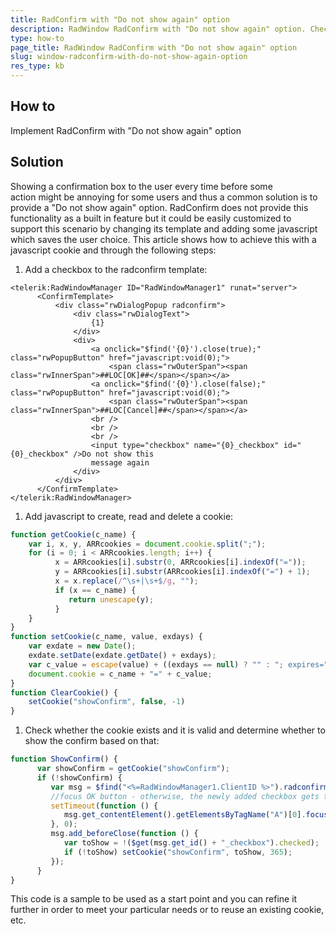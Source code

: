 ```yaml
---
title: RadConfirm with "Do not show again" option
description: RadWindow RadConfirm with "Do not show again" option. Check it now!
type: how-to
page_title: RadWindow RadConfirm with "Do not show again" option
slug: window-radconfirm-with-do-not-show-again-option
res_type: kb
---
```


   
## How to

Implement RadConfirm with "Do not show again" option  
   
   
## Solution
   
 
Showing a confirmation box to the user every time before some action might be annoying for some users and thus a common solution is to provide a "Do not show again" option. RadConfirm does not provide this functionality as a built in feature but it could be easily customized to support this scenario by changing its template and adding some javascript which saves the user choice. This article shows how to achieve this with a javascript cookie and through the following steps:  
   
 1. Add a checkbox to the radconfirm template:
 
 ````ASPX
 <telerik:RadWindowManager ID="RadWindowManager1" runat="server">
       <ConfirmTemplate>
           <div class="rwDialogPopup radconfirm">
               <div class="rwDialogText">
                   {1}
               </div>
               <div>
                   <a onclick="$find('{0}').close(true);" class="rwPopupButton" href="javascript:void(0);">
                       <span class="rwOuterSpan"><span class="rwInnerSpan">##LOC[OK]##</span></span></a>
                   <a onclick="$find('{0}').close(false);" class="rwPopupButton" href="javascript:void(0);">
                       <span class="rwOuterSpan"><span class="rwInnerSpan">##LOC[Cancel]##</span></span></a>
                   <br />
                   <br />
                   <br />
                   <input type="checkbox" name="{0}_checkbox" id="{0}_checkbox" />Do not show this
                   message again
               </div>
           </div>
       </ConfirmTemplate>
</telerik:RadWindowManager>
 ````

 1. Add javascript to create, read and delete a cookie:
 
 ````JavaScript
 function getCookie(c_name) {
     var i, x, y, ARRcookies = document.cookie.split(";");
     for (i = 0; i < ARRcookies.length; i++) {
           x = ARRcookies[i].substr(0, ARRcookies[i].indexOf("="));
           y = ARRcookies[i].substr(ARRcookies[i].indexOf("=") + 1);
           x = x.replace(/^\s+|\s+$/g, "");
           if (x == c_name) {
              return unescape(y);
           }
     }
 }
 function setCookie(c_name, value, exdays) {
     var exdate = new Date();
     exdate.setDate(exdate.getDate() + exdays);
     var c_value = escape(value) + ((exdays == null) ? "" : "; expires=" + exdate.toUTCString());
     document.cookie = c_name + "=" + c_value;
 }
 function ClearCookie() {
     setCookie("showConfirm", false, -1)
 }
 ````

 1. Check whether the cookie exists and it is valid and determine whether to show the confirm based on that:
 
 ````JavaScript
 function ShowConfirm() {
       var showConfirm = getCookie("showConfirm");
       if (!showConfirm) {
          var msg = $find("<%=RadWindowManager1.ClientID %>").radconfirm("Are you sure you want to save your changes?", confirmCallBackFn, 350, 150, null, "Save  changes");
          //focus OK button - otherwise, the newly added checkbox gets the focus
          setTimeout(function () {
             msg.get_contentElement().getElementsByTagName("A")[0].focus();
          }, 0);
          msg.add_beforeClose(function () {
             var toShow = !($get(msg.get_id() + "_checkbox").checked);
             if (!toShow) setCookie("showConfirm", toShow, 365);
          });
       }
 }
 ````

This code is a sample to be used as a start point and you can refine it further in order to meet your particular needs or to reuse an existing cookie, etc.  

